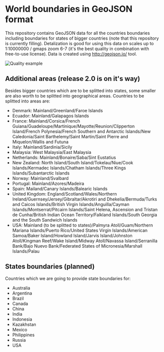 # World boundaries in GeoJSON format
This repository contains GeoJSON data for all the countries boundaries including boundaries for states of bigger 
countries (note that this repository is currently filling).
Detalization is good for using this data on scales up to 1:10000000 / gmaps zoom 6-7 (it's the best quality in combination with free-to-use license).
Data is created using http://geojson.io/ tool.

![Quality example](http://httphobo.com/pictures/map.png)

## Additional areas (release 2.0 is on it's way)
Besides bigger countries which are to be splitted into states, some smaller are also worth to be splitted into geographical areas.
Countries to be splitted into areas are:
* Denmark: Mainland/Greenland/Faroe Islands
* Ecuador: Mainland/Galapagos Islands
* France: Mainland/Corsica/French Guiana/Guadeloupe/Martinique/Mayotte/Reunion/Clipperton Island/French Polynesia/French Southern and Antarctic Islands/New Caledonia/Saint Barthelemy/Saint Martin/Saint Pierre and Miquelon/Wallis and Futuna
* Italy: Mainland/Sardinia/Sicily
* Malaysia: West Malaysia/East Malaysia
* Netherlands: Mainland/Bonaire/Saba/Sint Eustatius
* New Zealand: North Island/South Island/Tokelau/Niue/Cook Islands/Kermadec Islands/Chatham Islands/Three Kings Islands/Subantarctic Islands
* Norway: Mainland/Svalbard
* Portugal: Mainland/Azores/Madeira
* Spain: Mailand/Canary Islands/Balearic Islands
* United Kingdom: England/Scotland/Wales/Northern Ireland/Guernsey/Jersey/Gibraltar/Akrotiri and Dhekelia/Bermuda/Turks and Caicos Islands/British Virgin Islands/Anguilla/Cayman Islands/Montserrat/Pitcairn Islands/Saint Helena, Ascension and Tristan de Cunha/British Indian Ocean Territory/Falkland Islands/South Georgia and the South Sandwich Islands
* USA: Mainland (to be splitted to states)/Palmyra Atoll/Guam/Northern Mariana Islands/Puerto Rico/United States Virgin Islands/American Samoa/Baker Island/Howland Island/Jarvis Island/Johnston Atoll/Kingman Reef/Wake Island/Midway Atoll/Navassa Island/Serranilla Bank/Bajo Nuevo Bank/Federated States of Micronesia/Marshall Islands/Palau

## States boundaries (planned)
Countries which we are going to provide state boundaries for:
* Australia
* Argentina
* Brazil
* Canada
* China
* India
* Indonesia
* Kazakhstan
* Mexico
* Philippines
* Russia
* USA
